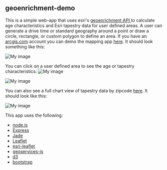 geoenrichment-demo
---

This is a simple web-app that uses esri's [geoenrichment API ](http://resources.arcgis.com/en/help/arcgis-rest-api/index.html#//02r30000021r000000) to calculate age characteristics and Esri tapestry data for user defined areas.  A user can generate a drive time or standard geography around a point or draw a circle, rectangle, or custom polygon to define an area.  If you have an [arcgis.com](http://www.arcgis.com/home/) account you can demo the mapping app [here](http://geoenrichment-demo.herokuapp.com/map).  It should look something like this:

![My image](briefjudofox.github.com/geoenrichment-demo/tree/gh-pages/images/map.png)

You can click on a user defined area to see the age or tapestry characteristics:
![My image](https://raw.github.com/briefjudofox/geoenrichment-demo/gh-pages/images/age-popup.png)

![My image](https://raw.github.com/briefjudofox/geoenrichment-demo/gh-pages/images/tapestry-popup.png)

You can also see a full chart view of tapestry data by zipcode [here](http://geoenrichment-demo.herokuapp.com/tapestry).  It should look like this:

![My image](https://raw.github.com/briefjudofox/geoenrichment-demo/gh-pages/images/tapestry.png)

This app uses the following:
* [node.js](https://github.com/joyent/node)
* [Express](https://github.com/visionmedia/express)
* [Jade](https://github.com/visionmedia/jade)
* [Leaflet](https://github.com/Leaflet/Leaflet)
* [esri-leaflet](https://github.com/Esri/esri-leaflet)
* [geoservices-js](https://github.com/Esri/geoservices-js)
* [d3](https://github.com/mbostock/d3)
* [bootstrap](https://github.com/twbs/bootstrap)